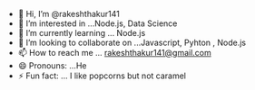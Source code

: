 - 👋 Hi, I’m @rakeshthakur141
- 👀 I’m interested in ...Node.js, Data Science 
- 🌱 I’m currently learning ... Node.js
- 💞️ I’m looking to collaborate on ...Javascript, Pyhton , Node.js
- 📫 How to reach me ... rakeshthakur141@gmail.com
- 😄 Pronouns: ...He
- ⚡ Fun fact: ... I like popcorns but not caramel

<!---
rakeshthakur141/rakeshthakur141 is a ✨ special ✨ repository because its `README.md` (this file) appears on your GitHub profile.
You can click the Preview link to take a look at your changes.
--->
